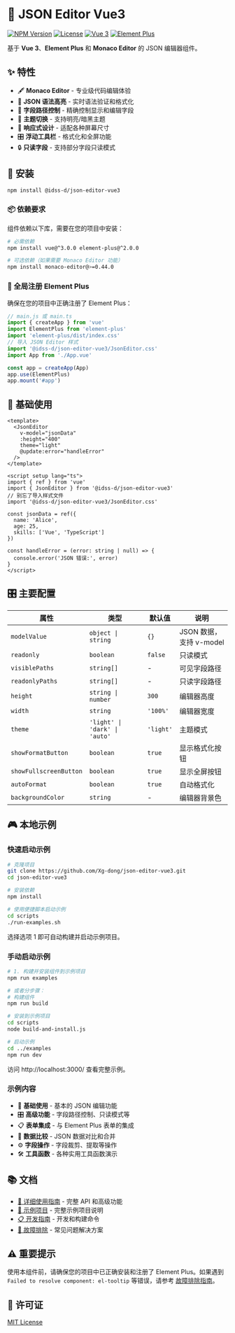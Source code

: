 # 🎯 JSON Editor Vue3

[![NPM Version](https://img.shields.io/npm/v/@idss-d/json-editor-vue3.svg)](https://www.npmjs.com/package/@idss-d/json-editor-vue3)
[![License](https://img.shields.io/badge/license-MIT-blue.svg)](LICENSE)
[![Vue 3](https://img.shields.io/badge/Vue-3.x-brightgreen.svg)](https://v3.vuejs.org/)
[![Element Plus](https://img.shields.io/badge/Element_Plus-2.x-blue.svg)](https://element-plus.org/)

基于 **Vue 3**、**Element Plus** 和 **Monaco Editor** 的 JSON 编辑器组件。

## ✨ 特性

- 🖋️ **Monaco Editor** - 专业级代码编辑体验
- 🎯 **JSON 语法高亮** - 实时语法验证和格式化
- 🔧 **字段路径控制** - 精确控制显示和编辑字段
- 🌙 **主题切换** - 支持明亮/暗黑主题
- 📱 **响应式设计** - 适配各种屏幕尺寸
- 🎛️ **浮动工具栏** - 格式化和全屏功能
- 🔒 **只读字段** - 支持部分字段只读模式

## 🚀 安装

```bash
npm install @idss-d/json-editor-vue3
```

### 📦 依赖要求

组件依赖以下库，需要在您的项目中安装：

```bash
# 必需依赖
npm install vue@^3.0.0 element-plus@^2.0.0

# 可选依赖（如果需要 Monaco Editor 功能）
npm install monaco-editor@>=0.44.0
```

### 🔧 全局注册 Element Plus

确保在您的项目中正确注册了 Element Plus：

```javascript
// main.js 或 main.ts
import { createApp } from 'vue'
import ElementPlus from 'element-plus'
import 'element-plus/dist/index.css'
// 导入 JSON Editor 样式
import '@idss-d/json-editor-vue3/JsonEditor.css'
import App from './App.vue'

const app = createApp(App)
app.use(ElementPlus)
app.mount('#app')
```

## 📖 基础使用

```vue
<template>
  <JsonEditor
    v-model="jsonData"
    :height="400"
    theme="light"
    @update:error="handleError"
  />
</template>

<script setup lang="ts">
import { ref } from 'vue'
import { JsonEditor } from '@idss-d/json-editor-vue3'
// 别忘了导入样式文件
import '@idss-d/json-editor-vue3/JsonEditor.css'

const jsonData = ref({
  name: 'Alice',
  age: 25,
  skills: ['Vue', 'TypeScript']
})

const handleError = (error: string | null) => {
  console.error('JSON 错误:', error)
}
</script>
```

## 🎛️ 主要配置

| 属性 | 类型 | 默认值 | 说明 |
|------|------|--------|------|
| `modelValue` | `object \| string` | `{}` | JSON 数据，支持 v-model |
| `readonly` | `boolean` | `false` | 只读模式 |
| `visiblePaths` | `string[]` | - | 可见字段路径 |
| `readonlyPaths` | `string[]` | - | 只读字段路径 |
| `height` | `string \| number` | `300` | 编辑器高度 |
| `width` | `string` | `'100%'` | 编辑器宽度 |
| `theme` | `'light' \| 'dark' \| 'auto'` | `'light'` | 主题模式 |
| `showFormatButton` | `boolean` | `true` | 显示格式化按钮 |
| `showFullscreenButton` | `boolean` | `true` | 显示全屏按钮 |
| `autoFormat` | `boolean` | `true` | 自动格式化 |
| `backgroundColor` | `string` | - | 编辑器背景色 |

## 🎮 本地示例

### 快速启动示例

```bash
# 克隆项目
git clone https://github.com/Xg-dong/json-editor-vue3.git
cd json-editor-vue3

# 安装依赖
npm install

# 使用便捷脚本启动示例
cd scripts
./run-examples.sh
```

选择选项 1 即可自动构建并启动示例项目。

### 手动启动示例

```bash
# 1. 构建并安装组件到示例项目
npm run examples

# 或者分步骤：
# 构建组件
npm run build

# 安装到示例项目
cd scripts
node build-and-install.js

# 启动示例
cd ../examples
npm run dev
```

访问 http://localhost:3000/ 查看完整示例。

### 示例内容

- 📝 **基础使用** - 基本的 JSON 编辑功能
- 🎛️ **高级功能** - 字段路径控制、只读模式等
- 📋 **表单集成** - 与 Element Plus 表单的集成
- 🔄 **数据比较** - JSON 数据对比和合并
- ⚙️ **字段操作** - 字段裁剪、提取等操作
- 🛠️ **工具函数** - 各种实用工具函数演示

## 📚 文档

- [📘 详细使用指南](./docs/USAGE.md) - 完整 API 和高级功能
- [🎉 示例项目](./docs/EXAMPLES.md) - 完整示例项目说明
- [📋 开发指南](./docs/SCRIPTS.md) - 开发和构建命令
- [🔧 故障排除](./docs/TROUBLESHOOTING.md) - 常见问题解决方案

## ⚠️ 重要提示

使用本组件前，请确保您的项目中已正确安装和注册了 Element Plus。如果遇到 `Failed to resolve component: el-tooltip` 等错误，请参考 [故障排除指南](./docs/TROUBLESHOOTING.md)。

## 📄 许可证

[MIT License](./LICENSE)
